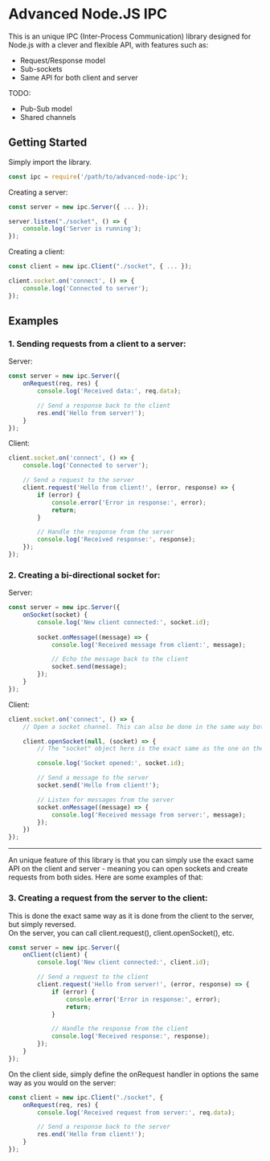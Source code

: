 # Advanced Node.JS IPC
This is an unique IPC (Inter-Process Communication) library designed for Node.js with a clever and flexible API, with features such as:
- Request/Response model
- Sub-sockets
- Same API for both client and server

TODO:
- Pub-Sub model
- Shared channels

## Getting Started
Simply import the library.
```javascript
const ipc = require('/path/to/advanced-node-ipc');
```
Creating a server:
```javascript
const server = new ipc.Server({ ... });

server.listen("./socket", () => {
    console.log('Server is running');
});
```
Creating a client:
```javascript
const client = new ipc.Client("./socket", { ... });

client.socket.on('connect', () => {
    console.log('Connected to server');
});
```

## Examples
### 1. Sending requests from a client to a server:
Server:
```javascript
const server = new ipc.Server({
    onRequest(req, res) {
        console.log('Received data:', req.data);

        // Send a response back to the client
        res.end('Hello from server!');
    }
});
```
Client:
```javascript
client.socket.on('connect', () => {
    console.log('Connected to server');

    // Send a request to the server
    client.request('Hello from client!', (error, response) => {
        if (error) {
            console.error('Error in response:', error);
            return;
        }

        // Handle the response from the server
        console.log('Received response:', response);
    });
});
```

### 2. Creating a bi-directional socket for:
Server:
```javascript
const server = new ipc.Server({
    onSocket(socket) {
        console.log('New client connected:', socket.id);
        
        socket.onMessage((message) => {
            console.log('Received message from client:', message);

            // Echo the message back to the client
            socket.send(message);
        });
    }
});
```
Client:
```javascript
client.socket.on('connect', () => {
    // Open a socket channel. This can also be done in the same way both on the server and client.

    client.openSocket(null, (socket) => {
        // The "socket" object here is the exact same as the one on the server.

        console.log('Socket opened:', socket.id);

        // Send a message to the server
        socket.send('Hello from client!');

        // Listen for messages from the server
        socket.onMessage((message) => {
            console.log('Received message from server:', message);
        });
    })
});
```


---



An unique feature of this library is that you can simply use the exact same API on the client and server - meaning you can open sockets and create requests from both sides. Here are some examples of that:

### 3. Creating a request from the server to the client:
This is done the exact same way as it is done from the client to the server, but simply reversed.<br>
On the server, you can call client.request(), client.openSocket(), etc.
```javascript
const server = new ipc.Server({
    onClient(client) {
        console.log('New client connected:', client.id);

        // Send a request to the client
        client.request('Hello from server!', (error, response) => {
            if (error) {
                console.error('Error in response:', error);
                return;
            }

            // Handle the response from the client
            console.log('Received response:', response);
        });
    }
});
```
On the client side, simply define the onRequest handler in options the same way as you would on the server:
```javascript
const client = new ipc.Client("./socket", {
    onRequest(req, res) {
        console.log('Received request from server:', req.data);

        // Send a response back to the server
        res.end('Hello from client!');
    }
});
```